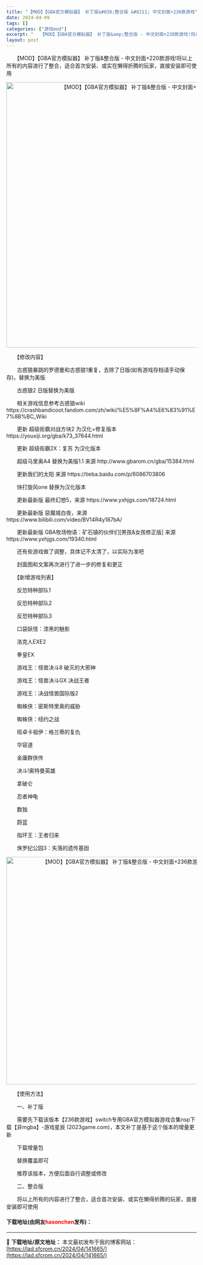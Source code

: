 ```yaml
---
title: "【MOD】【GBA官方模拟器】 补丁版&#038;整合版 &#8211; 中文封面+236款游戏"
date: 2024-04-09
tags: []
categories: ["游戏mod"]
excerpt: "　　【MOD】【GBA官方模拟器】 补丁版&amp;整合版 - 中文封面+220款游戏!将以上所有的内容进行了整合，适合首次安装、或实在懒得折腾的玩家，直接安装即可使用 　　【修改内容】 　　古惑狼暴跳的罗德曼和古惑狼1重复，去除了日版(如有游戏存档请手动保存)，替换为美版 　　古惑狼2 日版替换为&hellip;"
layout: post
---
```


 <p>　　【MOD】【GBA官方模拟器】 补丁版&amp;整合版 - 中文封面+220款游戏!将以上所有的内容进行了整合，适合首次安装、或实在懒得折腾的玩家，直接安装即可使用</p> <div> <p align="center"><img align="" border="0" src="https://lad.sfcrom.cn/wp-content/uploads/2024/04/20240409_66150430c96f7.webp" width="700" alt="【MOD】【GBA官方模拟器】 补丁版&amp;整合版 - 中文封面+236款游戏" /></p></div> <p>　　【修改内容】</p> <p>　　古惑狼暴跳的罗德曼和古惑狼1重复，去除了日版(如有游戏存档请手动保存)，替换为美版</p> <p>　　古惑狼2 日版替换为美版</p> <p>　　相关游戏信息参考古惑狼wiki https://crashbandicoot.fandom.com/zh/wiki/%E5%8F%A4%E6%83%91%E7%8B%BC_Wiki</p> <p>　　更新 超级街霸对战方块2 为汉化+修复版本 https://youxiji.org/gba/k73_37644.html</p> <p>　　更新 超级街霸2X：复苏 为汉化版本</p> <p>　　超级马里奥A4 替换为美版1.1 来源 http://www.gbarom.cn/gba/15384.html</p> <p>　　更新我们的太阳 来源 https://tieba.baidu.com/p/6086703806</p> <p>　　快打旋风one 替换为汉化版本</p> <p>　　更新最新版 最终幻想5，来源 https://www.yxhjgs.com/18724.html</p> <p>　　更新最新版 惡魔城白夜，来源 https://www.bilibili.com/video/BV14R4y187bA/</p> <p>　　更新最新版 GBA牧场物语：矿石镇的伙伴们[男孩&amp;女孩修正版] 来源 https://www.yxhjgs.com/19340.html</p> <p>　　还有些游戏做了调整，具体记不太清了，以实际为准吧</p> <p>　　封面图和文案再次进行了进一步的修复和更正</p> <p>　　【新增游戏列表】</p> <p>　　反恐特种部队1</p> <p>　　反恐特种部队2</p> <p>　　反恐特种部队3</p> <p>　　口袋妖怪：漆黑的魅影</p> <p>　　洛克人EXE2</p> <p>　　拳皇EX</p> <p>　　游戏王：怪兽决斗8 破灭的大邪神</p> <p>　　游戏王：怪兽决斗GX 决战王者</p> <p>　　游戏王：决战怪兽国际版2</p> <p>　　蜘蛛侠：密斯特里奥的威胁</p> <p>　　蜘蛛侠：纽约之战</p> <p>　　班卓卡祖伊：格兰蒂的复仇</p> <p>　　华容道</p> <p>　　金庸群侠传</p> <p>　　决斗!奥特曼英雄</p> <p>　　拿破仑</p> <p>　　忍者神龟</p> <p>　　数独</p> <p>　　蔚蓝</p> <p>　　指环王：王者归来</p> <p>　　侏罗纪公园3：失落的遗传基因</p> <p align="center"><img align="" border="0" src="https://www.tekqart.com/forum.php?mod=attachment&amp;aid=MzYzNjk2fGM3NDc1NmUxfDE2ODA2NzE5MTZ8Mjc1MzIwMnwzMzY2MTg%3D&amp;noupdate=yes" width="600" alt="【MOD】【GBA官方模拟器】 补丁版&amp;整合版 - 中文封面+236款游戏" /></p> <p>　　【使用方法】</p> <p>　　一、补丁版</p> <p>　　需要先下载该版本【236款游戏】switch专用GBA官方模拟器游戏合集nsp下载【非mgba】-游戏星辰 (2023game.com)，本文补丁是基于这个版本的增量更新</p> <p>　　下载增量包</p> <p>　　替换覆盖即可</p> <p>　　推荐该版本，方便后面自行调整或修改</p> <p>　　二、整合版</p> <p>　　将以上所有的内容进行了整合，适合首次安装、或实在懒得折腾的玩家，直接安装即可使用</p> <p><h4>下载地址(由网友<font color="red">hasonchen</font>发布)：</h4></p> 

---
📖 **下载地址/原文地址：** 本文最初发布于我的博客网站：[https://lad.sfcrom.cn/2024/04/141665/](https://lad.sfcrom.cn/2024/04/141665/)
